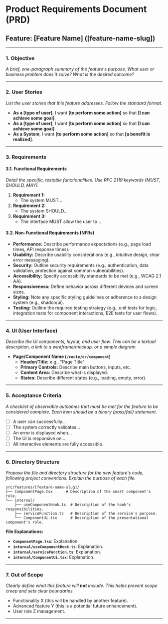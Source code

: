 # Product Requirements Document (PRD)

## Feature: [Feature Name] ([feature-name-slug])

---

### 1. Objective

_A brief, one-paragraph summary of the feature's purpose. What user or business problem does it solve? What is the desired outcome?_

---

### 2. User Stories

_List the user stories that this feature addresses. Follow the standard format._

- **As a [type of user]**, I want **[to perform some action]** so that **[I can achieve some goal]**.
- **As a [type of user]**, I want **[to perform some action]** so that **[I can achieve some goal]**.
- **As a System**, I want **[to perform some action]** so that **[a benefit is realized]**.

---

### 3. Requirements

#### 3.1. Functional Requirements

_Detail the specific, testable functionalities. Use RFC 2119 keywords (MUST, SHOULD, MAY)._

1.  **Requirement 1:**
    - The system MUST...
2.  **Requirement 2:**
    - The system SHOULD...
3.  **Requirement 3:**
    - The interface MUST allow the user to...

#### 3.2. Non-Functional Requirements (NFRs)

- **Performance:** Describe performance expectations (e.g., page load times, API response times).
- **Usability:** Describe usability considerations (e.g., intuitive design, clear error messaging).
- **Security:** Outline security requirements (e.g., authentication, data validation, protection against common vulnerabilities).
- **Accessibility:** Specify accessibility standards to be met (e.g., WCAG 2.1 AA).
- **Responsiveness:** Define behavior across different devices and screen sizes.
- **Styling:** Note any specific styling guidelines or adherence to a design system (e.g., shadcn/ui).
- **Testing:** Outline the required testing strategy (e.g., unit tests for logic, integration tests for component interactions, E2E tests for user flows).

---

### 4. UI (User Interface)

_Describe the UI components, layout, and user flow. This can be a textual description, a link to a wireframe/mockup, or a simple diagram._

- **Page/Component Name (`/route/or/component`)**
  - **Header/Title:** e.g., "Page Title"
  - **Primary Controls:** Describe main buttons, inputs, etc.
  - **Content Area:** Describe what is displayed.
  - **States:** Describe different states (e.g., loading, empty, error).

---

### 5. Acceptance Criteria

_A checklist of observable outcomes that must be met for the feature to be considered complete. Each item should be a binary (pass/fail) statement._

- [ ] A user can successfully...
- [ ] The system correctly validates...
- [ ] An error is displayed when...
- [ ] The UI is responsive on...
- [ ] All interactive elements are fully accessible.

---

### 6. Directory Structure

_Propose the file and directory structure for the new feature's code, following project conventions. Explain the purpose of each file._

```
src/features/[feature-name-slug]/
├── ComponentPage.tsx      # Description of the smart component's role.
└── internal/
    ├── useComponentHook.ts  # Description of the hook's responsibilities.
    ├── serviceFunction.ts   # Description of the service's purpose.
    └── ComponentUi.tsx      # Description of the presentational component's role.
```

**File Explanations:**

- **`ComponentPage.tsx`**: Explanation.
- **`internal/useComponentHook.ts`**: Explanation.
- **`internal/serviceFunction.ts`**: Explanation.
- **`internal/ComponentUi.tsx`**: Explanation.

---

### 7. Out of Scope

_Clearly define what this feature will **not** include. This helps prevent scope creep and sets clear boundaries._

- Functionality X (this will be handled by another feature).
- Advanced feature Y (this is a potential future enhancement).
- User role Z management.

---
